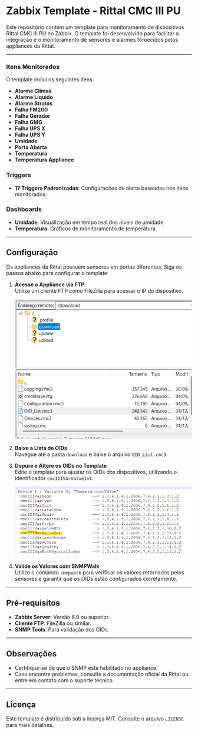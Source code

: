 # Zabbix Template - Rittal CMC III PU

Este repositório contém um template para monitoramento de dispositivos Rittal CMC III PU no Zabbix. O template foi desenvolvido para facilitar a integração e o monitoramento de sensores e alarmes fornecidos pelos appliances da Rittal.

---


### Itens Monitorados

O template inclui os seguintes itens:

- **Alarme Climas**  
- **Alarme Líquido**  
- **Alarme Stratos**  
- **Falha FM200**  
- **Falha Gerador**  
- **Falha GMG**  
- **Falha UPS X**  
- **Falha UPS Y**  
- **Umidade**  
- **Porta Aberta**  
- **Temperatura**  
- **Temperatura Appliance**  

### Triggers

- **17 Triggers Padronizadas**: Configurações de alerta baseadas nos itens monitorados.

### Dashboards

- **Umidade**: Visualização em tempo real dos níveis de umidade.  
- **Temperatura**: Gráficos de monitoramento de temperatura.

---

## Configuração

Os appliances da Rittal possuem sensores em portas diferentes. Siga os passos abaixo para configurar o template:

1. **Acesse o Appliance via FTP**  
   Utilize um cliente FTP como FileZilla para acessar o IP do dispositivo.

   ![Acesso via FTP](imgs/ftp.png)

2. **Baixe a Lista de OIDs**  
   Navegue até a pasta `download` e baixe o arquivo `OID_List.cmc3`.  

3. **Depure e Altere os OIDs no Template**  
   Edite o template para ajustar os OIDs dos dispositivos, utilizando o identificador `cmcIIIVarValueInt`.  

   ![Edição do Template](imgs/file.png)

4. **Valide os Valores com SNMPWalk**  
   Utilize o comando `snmpwalk` para verificar os valores retornados pelos sensores e garantir que os OIDs estão configurados corretamente.  

---

## Pré-requisitos

- **Zabbix Server**: Versão 6.0 ou superior.  
- **Cliente FTP**: FileZilla ou similar.  
- **SNMP Tools**: Para validação dos OIDs.  

---

## Observações

- Certifique-se de que o SNMP está habilitado no appliance.  
- Caso encontre problemas, consulte a documentação oficial da Rittal ou entre em contato com o suporte técnico.  

---

## Licença

Este template é distribuído sob a licença MIT. Consulte o arquivo `LICENSE` para mais detalhes.




